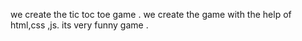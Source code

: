 we create the tic toc toe game .
we create the game with the help of html,css ,js.
its very funny game .
